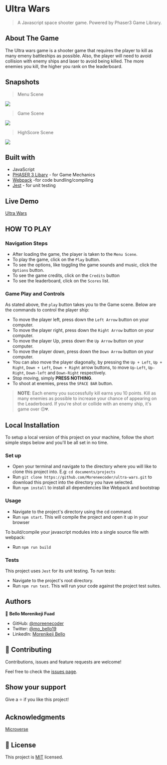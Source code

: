 # Ultra Wars
> A Javascript space shooter game. Powered by Phaser3 Game Library.

## About The Game
The Ultra wars game is a shooter game that requires the player to kill as many emeny battleships as possible. Also, the player will need to avoid collision with enemy ships and laser to avoid being killed. The more enemies you kill, the higher you rank on the leaderboard.

## Snapshots

> Menu Scene
> 
![](https://user-images.githubusercontent.com/38987207/133655470-6b43d23d-a86c-42fa-b637-3a5296084cfe.png)

> Game Scene
> 
![](https://user-images.githubusercontent.com/38987207/133655665-1fc00720-55f2-4070-a8e5-39f26facb7dd.png)

> HighScore Scene
> 
![](https://user-images.githubusercontent.com/38987207/133655849-dbaf4524-caa5-4a64-b6c3-f9ab34847ca1.png)

## Built with

- JavaScript
- [PHASER 3 Libary](http://phaser.io/) - for Game Mechanics
- [Webpack](https://webpack.js.org/) -for code bundling/compiling
- [Jest](https://jestjs.io/) - for unit testing

## Live Demo

[Ultra Wars](https://ultrawars.netlify.app/)

## HOW TO PLAY
### Navigation Steps

* After loading the game, the player is taken to the `Menu Scene`.
* To play the game, click on the `Play` button.
* To see the options, like toggling the game sounds and music, click the `Options` button.
* To see the game credits, click on the `Credits` button
* To see the leaderboard, click on the `Scores` list.

### Game Play and Controls

As stated above, the `play` button takes you to the Game scene. Below are the commands to control the player ship:
* To move the player left, press down the `Left Arrow` button on your computer.
* To move the player right, press down the `Right Arrow` button on your computer.
* To move the player Up, press down the `Up Arrow` button on your computer.
* To move the player down, press down the `Down Arrow` button on your computer.
* You can also move the player diagonally, by pressing the `Up + Left`, `Up + Right`, `Down + Left`, `Down + Right` arrow buttons, to move `Up-Left`, `Up-Right`, `Down-left` and `Down-Right` respectively.
* Stop moving, simply **PRESS NOTHING**.
* To shoot at enemies, press the `SPACE BAR` button.

> **NOTE**: Each enemy you successfully kill earns you 10 points. Kill as many enemies as possible to increase your chance of appearing on the Leaderboard. If you're shot or collide with an enemy ship, it's game over 😔💔.

## Local Installation
To setup a local version of this project on your machine, follow the short simple steps below and you'll be all set in no time.

### Set up
* Open your terminal and navigate to the directory where you will like to clone this project into. E.g: `cd documents/projects`
* Run `git clone https://github.com/Moreneecoder/ultra-wars.git` to download this project into the directory you have selected.
* Run `npm install` to install all dependencies like Webpack and bootstrap

### Usage
* Navigate to the project's directory using the cd command.
* Run `npm start`. This will compile the project and open it up in your browser

To build/compile your javascript modules into a single source file with webpack:
* Run `npm run build`

### Tests
This project uses `Jest` for its unit testing. To run tests:
* Navigate to the project's root directory.
* Run `npm run test`. This will run your code against the project test suites.

## Authors

👤 **Bello Morenikeji Fuad**

- GitHub: [@moreenecoder](https://github.com/Moreneecoder)
- Twitter: [@mo_bello19](https://twitter.com/mo_bello19)
- LinkedIn: [Morenikeji Bello](https://linkedin.com/in/morenikeji-bello)

## 🤝 Contributing

Contributions, issues and feature requests are welcome!

Feel free to check the [issues page](issues/).

## Show your support

Give a ⭐️ if you like this project!

## Acknowledgments

[Microverse](https://microverse.org)

## 📝 License

This project is [MIT](./LICENSE) licensed.
